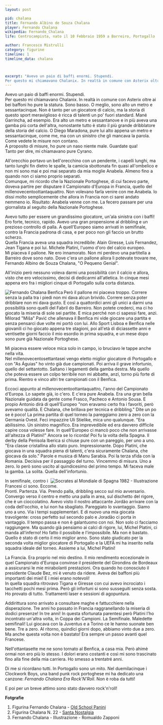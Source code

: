 ```yaml
---
layout: post

pid: chalana
title: Fernando Albino de Souza Chalana
player: Fernando Chalana
wikipedia: Fernando_Chalana
life: Centrocampista, nato il 10 Febbraio 1959 a Barreiro, Portogallo

author: Francesco Mistrulli
category: figurine
timeline: 1
timeline_data: chalana



excerpt: "Avevo un paio di baffi enormi. Stupendi.
Per questo mi chiamavano Chalanix. In realtà in comune con Asterix oltre ai bei baffoni ho pure la statura. Sono basso."
---
```

Avevo un paio di baffi enormi. Stupendi.  
Per questo mi chiamavano Chalanix. In realtà in comune con Asterix oltre ai bei baffoni ho pure la statura. Sono basso. O meglio, sono alto un metro e sessantacinque. Non è tanto per un giocatore di calcio, ma la storia di questo sport meraviglioso è ricca di talenti un po' fuori standard. Mané Garrincha, ad esempio. Era alto un metro e sessantanove e in più aveva una gamba più corta dell'altra, nonostante tutto è stato il più grande dribblatore della storia del calcio. 
O Diego Maradona, pure lui alto appena un metro e sessantacinque, come me, ma con un sinistro che gli mancava la parola.  
Come vedete le misure non contano.  
A proposito di misure, ho pure un naso niente male. Guardate qua!   
Tanto per dire, mi chiamavano pure Cyrano.  

All'orecchio portavo un bell'orecchino con un pendente, i capelli lunghi, ma tanto lunghi fin dietro le spalle, la camicia sbottonata fin quasi all'ombelico e non mi sono mai e poi mai separato da mia moglie Anabela. Almeno fino a quando non ci siamo proprio separati.   
Comunque, mi ricordo che la Nazionale Portoghese, di cui facevo parte, doveva partire per disputare il Campionato d'Europa in Francia, quello del millenovecentoottantaquattro. Non volevano farla venire con me Anabela. Io dissi molto semplicemente che allora in Francia non ci sarei andato nemmeno io. Risultato: Anabela venne con me. La fecero passare per una giornalista al seguito della Nazionale Portoghese.  

Avevo tutto per essere un grandissimo giocatore, un'ala sinistra con i baffi! 
Ero forte, tecnico, rapido. Avevo una gran propensione al dribbling e un prezioso controllo di palla. A quell'Europeo siamo arrivati in semifinale, contro la Francia padrona di casa, e per poco non gli faccio un brutto scherzo.  
Quella Francia aveva una squadra incredibile: Alain Giresse, Luis Fernandez, Jean Tigana e poi lui. Michele Platini, l'uomo d'oro del calcio europeo.  
Mi piaceva il pallone. Ne ero innamorato. Non mi perdevo una partitella a Barreiro dove sono nato. Dove c'era un pallone allora lì potevate trovare me, Fernando Albino de Souza Chalana, "O Pequeno Genial". 

All'inizio però nessuno voleva darmi una possibilità con il calcio e allora, visto che ero velocissimo, decisi di dedicarmi all'atletica. In cinque mesi appena ero fra i migliori cinque di Portogallo sulla corta distanza.  

<img class="responsive-img border w30 margin-1em" src="http://lh4.ggpht.com/_V78tgti2DFM/TVP9dew_BxI/AAAAAAAAG4s/5-kA8oY1uVo/chalana_benfica_sn_05_thumb%5B1%5D.jpg?imgmax=800" alt="Fernando Chalana Benfica" align="left">  

Però il pallone mi piaceva troppo. Correre senza la palla tra i piedi non mi dava alcun brivido. Correre senza poter dribblare non mi dava gusto. E così a quattordici anni gli unici a darmi una possibilità sono quelli del Fabril do Barreiro. Non potete crederci, ma ci ho giocato la miseria di sole sei partite. E mica perché non ci sapessi fare, anzi. Milorad "Miša" Pavić che allenava il Benfica mi vide giocare una partita e senza pensarci due volte mi portò con lui. Allo Sport Lisboa e Benfica nelle giovanili ci ho giocato appena tre stagioni, poi all'età di diciassette anni e ventisette giorni faccio il mio esordio in prima squadra, e un mese dopo sono pure già Nazionale Portoghese.  

Mi piaceva essere veloce mica solo in campo, io bruciavo le tappe anche nella vita.  
Nel millenovecentosettantasei vengo eletto miglior giocatore di Portogallo e con "As Águias" ho vinto già due campionati. Poi arriva il grave infortunio, quello del settantotto. Saltano i legamenti della gamba destra. Ma quello che poteva essere un colpo terribile non mi abbatte, anzi, torno più forte di prima. Rientro e vinco altri tre campionati con il Benfica.  

Eccoci appunto al millenovecentoottantaquattro, l'anno del Campionato d'Europa. Lo sapete già, io c'ero. E c'era pure Anabela. Era una gran bella Nazionale guidata da gente come Frasco, Pacheco e Antonio Sousa. E propio Antonio dirà di quell'Europeo "non eravamo certo fra i favoriti, però avevamo qualità. E Chalana, che brillava per tecnica e dribbling." Dite un po se è poco! 
La prima partita di quel torneo la pareggiamo zero a zero con la Germania Ovest. Feci impazzire Uli Stielike, mica uno qualunque. "Era abilissimo. Un sinistro magnifico. Era imprevedibile ed era davvero difficile capire cosa volesse fare. In quell'Europeo ci mancò poco che non arrivasse all'altezza di Platini!" Ancora se lo ricorda! Poi fu la volta della Spagna. Il derby della Penisola Iberica si chiuse pure con un pareggio, per uno a uno. "Era classe cristallina allo stato puro. Impressionante. Dopo Platini, che giocava in una squadra piena di talenti, c'era sicuramente Chalana, che giocava da solo." Parole e musica di Manu Sarabia. Poi la terza sfida con la Romania. Decisiva per il passaggio del turno. Vincemmo di misura. Uno a zero. Io però sono uscito al quindicesimo del primo tempo. Mi faceva male la gamba. La solita. Quella dell'infortunio.  

<img class="responsive-img w50 margin-1em border" src="{{site.baseurl}}/assets/pics/illustrazioni/{{page.pid}}.jpg" alt="Socrates al Mondiale di Spagna 1982 - Illustrazione" align="right">

In semifinale, contro i Francesi ci sono. Eccome.  
Pronti. Partenza. Via. Prendo palla, dribbling secco sul mio avversario. Convergo verso il centro e metto una palla in area, sul dischetto del rigore, che è un cioccolatino. Avevo visto il nostro attaccante Jordão arrivare con la coda dell'occhio, e lui non ha sbagliato. Pareggiato lo svantaggio. Siamo uno a uno. Via i tempi supplementari. E di nuovo una mia giocata travolgente: cross perfetto sul secondo palo e Joradão ci porta in vantaggio. Il tempo passa e non è galantuomo con noi. Non solo ci facciamo raggiungere. Ma quando già pensiamo ai calci di rigore, lui, Michel Platini, ci manda all'inferno! Ho fatto il possibile e l'impossibile. Ma non è bastato.  
Quello è stato di certo il mio miglior anno. Sono stato giudicato per la seconda volta miglior giocatore di Portogallo e la UEFA mi ha inserito nella squadra ideale del torneo. Assieme a lui, Michel Platini!  

La Francia. Era proprio nel mio destino. Il mio rendimento eccezionale in quel Campionato d'Europa convinse il presidente del Girondins de Bordeaux a assicurarsi le mie mirabolanti prestazioni. Ora quando ho conosciuto il presidente Claude Bez, mi è venuto da ridere. Aveva dei baffoni più importanti dei miei! E i miei erano notevoli!  
In quella squadra ritrovavo Tigana e Giresse con cui avevo incrociato i tacchetti pochi mesi prima. Però gli infortuni si sono susseguiti senza sosta. Ho provato di tutto. Trattamenti laser e sessioni di agopuntura.  

Addirittura sono arrivato a consultare maghe e fattucchiere nella disperazione. Tre anni ho passato in Francia raggranellando la miseria di dodici presenze! In tre anni! In questa sfortunata parentesi però Platini l'ho incontrato un'altra volta, in Coppa dei Campioni. La Semifinale. Maledette semifinali! Lui giocava con la Juventus e a Torino ce le hanno suonate ben bene. Tre a zero. Al ritorno, quindici giorni dopo, abbiamo vinto due a zero. Ma anche questa volta non è bastato! Era sempre un passo avanti quel Francese.  

Nell'ottantasette me ne sono tornato al Benfica, a casa mia. Però ahimè ormai non ero più lo stesso. I dolori erano costanti e così mi sono trascinato fino alla fine della mia carriera. Ho smesso a trentatré anni.  

Di me si ricordano tutti. In Portogallo sono un mito. Nel duemilacinque i Clockwork Boys, una band punk rock portoghese mi ha dedicato una canzone: *Fernando Chalana Era Rock'N'Roll*. 
Non è roba da tutti!  

E poi per un breve attimo sono stato davvero rock'n'roll!

<div class="post-disclaimer">
<b>Fotgrafie</b><br/>
<ol>
	<li>Figurina Fernando Chalana - <a href="http://www.oldschoolpanini.com/2011/01/paninomorphologie-fernando-chalana.html" target="_blank">Old School Panini</a></li>
	<li>Figurina Chalana N. 22 - <a href="http://www.santanostalgia.com/2011/02/chalana.html" target="_blank">Santa Nostalgia</a></li>
	<li>Fernando Chalana - Illustrazione - Romualdo Zapponi</li>
</ol>
</div>

<script>


    var chalana=[
                    {
                        type:"birth",
                        category:"event",
                        timestamps:[new Date(1959,2-1,10)],
                        text:{
                            body:"Il 10 Febbraio 1959, nasce a Barreiro, Portogallo, Fernando Albino de Souza Chalana.",
                            link:null
                        }
                    },
                    {
                        type:"club",
                        category:"range",
                        timestamps:[1973,1974],
                        team:"Barreirense",
                        text:{
                            body:"Inizia la sua carriera nelle giovanili della Barreirense.",
                            link:null
                        }
                    },
                    {
                        type:"club",
                        category:"range",
                        timestamps:[1974,1976],
                        team:"Benfica",
                        text:{
                            body:"Prima di diventare professionista gioca due stagioni nelle giovanili del Benfica.",
                            link:null
                        }
                    },
                    {
                        type:"club",
                        category:"range",
                        timestamps:[1976,1984],
                        team:"Benfica",
                        text:{
                            body:"Dal 1976 al 1984 gioca nel Benfica. Colleziona 193 apparizioni e 32 reti.",
                            link:null
                        }
                    },
                    {
                        type:"club",
                        category:"range",
                        timestamps:[1984,1987],
                        team:"Bordeaux",
                        text:{
                            body:"Nel 1984 emigra in Francia per giocare nel Bordeaux. Gioca solamente 12 partite, segnando un solo goal.",
                            link:null
                        }
                    },
                    {
                        type:"club",
                        category:"range",
                        timestamps:[1987,1990],
                        team:"Benfica",
                        text:{
                            body:"Nel 1987 torna nel Benfica. Gioca 32 partite e segna 4 reti.",
                            link:null
                        }
                    },
                    {
                        type:"club",
                        category:"range",
                        timestamps:[1990,1991],
                        team:"Belenenses",
                        text:{
                            body:"Nel 1990 gioca una stagione per il Belenenses, collezionando 13 presenze.",
                            link:null
                        }
                    },
                    {
                        type:"club",
                        category:"range",
                        timestamps:[1991,1992],
                        team:"Estrela Amadora",
                        text:{
                            body:"Nel 1991 gioca per l'Estela Amadora dove chiude la sua carriera di giocatore con un goal in nove presenze.",
                            link:null
                        }
                    },
                    {
                        type:"national",
                        timestamps:[1976,1988],
                        team:"Portogallo",
                        apps:27,
                        goals:2
                    },
                    {
			            type:"trainer",
			            category:"range",
			            timestamps:[2003,2004],
			            team:"Paços Ferreira",
			            text:{
			                
			                body:"Dal 2003 &egrave; assistente allenatore nel Paços Ferreira.",
			                link:null
			            }
			        },
			        {
			            type:"trainer",
			            category:"range",
			            timestamps:[2004,2005],
			            team:"Oriental",
			            text:{
			                
			                body:"Nel 2004 diventa allenatore del Oriental.",
			                link:null
			            }
			        },
			        {
			            type:"trainer",
			            category:"range",
			            timestamps:[2005,2009],
			            team:"Benfica",
			            text:{
			                
			                body:"Dal 2005 al 2009 &egrave; assistente allenatore nel Benfica.",
			                link:null
			            }
			        },
			        {
                        type:"cup",
                        category:"event",
                        timestamps:[new Date(2008,3-1,15),new Date(2008,6-1,15)],
                        cup:"ALLENATORE",
                        team:"Benfica",
                        text:{
                            body:"Nel Marzo del 2008 subentra a Josè Antonio Camacho nel ruolo di Allenatore del Benfica fino alla fine della stagione."
                        }
                    },
			        {
                        type:"cup",
                        category:"event",
                        timestamps:[new Date(1984,8-1,15),new Date(1984,8-1,15)],
                        cup:"EUROPEI",
                        team:"Portogallo",
                        text:{
                            body:"Nel 1984 partecipa ai Campionati Europei in Francia."
                        }
                    },
                    {
                        type:"history",
                        category:"event",
                        timestamps:[new Date(1974,4-1,25)],
                        text:{
                            
                            body:"<b>La Rivoluzione dei Garofani</b><br/>Colpo di Stato incruento attuato nel 1974 da militari dell'ala progressista delle forze armate del Portogallo che pose fine al lungo regime autoritario fondato da António Salazar e che portò al ripristino della democrazia nel Paese dopo due anni di transizione tormentati da aspre lotte politiche.",
                            link:"http://it.wikipedia.org/wiki/Rivoluzione_dei_garofani"
                        }
                    }
                    
                ];
</script>